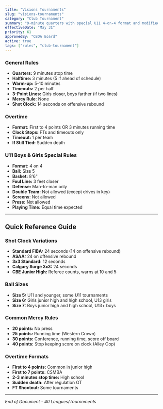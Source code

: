 ```yaml
---
title: "Visions Tournaments"
slug: "visions-tournaments"
category: "Club Tournament"
summary: "9-minute quarters with special U11 4-on-4 format and modified rules"
effectiveDate: "May 31"
priority: 61
approvedBy: "CBOA Board"
active: true
tags: ["rules", "club-tournament"]
---
```



### General Rules
- **Quarters:** 9 minutes stop time
- **Halftime:** 3 minutes (5 if ahead of schedule)
- **Warm-up:** 5-10 minutes
- **Timeouts:** 2 per half
- **3-Point Lines:** Girls closer, boys farther (if two lines)
- **Mercy Rule:** None
- **Shot Clock:** 14 seconds on offensive rebound

### Overtime
- **Format:** First to 4 points OR 3 minutes running time
- **Clock Stops:** FTs and timeouts only
- **Timeout:** 1 per team
- **If Still Tied:** Sudden death

### U11 Boys & Girls Special Rules
- **Format:** 4 on 4
- **Ball:** Size 5
- **Basket:** 8'6"
- **Foul Line:** 3 feet closer
- **Defense:** Man-to-man only
- **Double Team:** Not allowed (except drives in key)
- **Screens:** Not allowed
- **Press:** Not allowed
- **Playing Time:** Equal time expected

---

## Quick Reference Guide

### Shot Clock Variations
- **Standard FIBA:** 24 seconds (14 on offensive rebound)
- **ASAA:** 24 on offensive rebound
- **3x3 Standard:** 12 seconds
- **Calgary Surge 3x3:** 24 seconds
- **CBE Junior High:** Referee counts, warns at 10 and 5

### Ball Sizes
- **Size 5:** U11 and younger, some U11 tournaments
- **Size 6:** Girls junior high and high school, U13 girls
- **Size 7:** Boys junior high and high school, U13+ boys

### Common Mercy Rules
- **20 points:** No press
- **25 points:** Running time (Western Crown)
- **30 points:** Conference, running time, score off board
- **40 points:** Stop keeping score on clock (Alley Oop)

### Overtime Formats
- **First to 4 points:** Common in junior high
- **First to 7 points:** CSMBA
- **2-3 minutes stop time:** High school
- **Sudden death:** After regulation OT
- **FT Shootout:** Some tournaments

---

*End of Document - 40 Leagues/Tournaments*